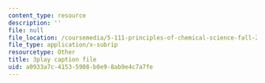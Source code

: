```yaml
---
content_type: resource
description: ''
file: null
file_location: /coursemedia/5-111-principles-of-chemical-science-fall-2008/a0933a7c41535908b0e98ab9e4c7a7fe_Y9QVFYjiOIA.vtt
file_type: application/x-subrip
resourcetype: Other
title: 3play caption file
uid: a0933a7c-4153-5908-b0e9-8ab9e4c7a7fe
---
```

